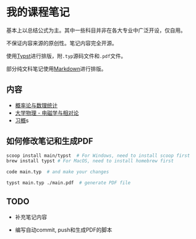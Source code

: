 # 我的课程笔记

基本上以总结公式为主。其中一些科目并非在各大专业中广泛开设，仅自用。

不保证内容来源的原创性。笔记内容完全开源。

使用[Typst](https://typst.app/)进行排版，附`.typ`源码文件和`.pdf`文件。

部分纯文科笔记使用[Markdown](https://www.markdownguide.org/)进行排版。

## 内容

- [概率论与数理统计](./probability-theory-typst/main.typ)
- [大学物理 - 电磁学与相对论](physics-typst/main.typ)
- [习概](./xi-theory/main.typ)s

## 如何修改笔记和生成PDF

```bash
scoop install main/typst  # For Windows, need to install scoop first
brew install typst # For MacOS, need to install homebrew first

code main.typ  # and make your changes

typst main.typ ./main.pdf  # generate PDF file
```

## TODO

- 补充笔记内容

- 编写自动commit, push和生成PDF的脚本
